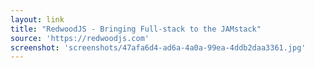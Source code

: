 ```yaml
---
layout: link
title: "RedwoodJS - Bringing Full-stack to the JAMstack"
source: 'https://redwoodjs.com'
screenshot: 'screenshots/47afa6d4-ad6a-4a0a-99ea-4ddb2daa3361.jpg'
---
```


